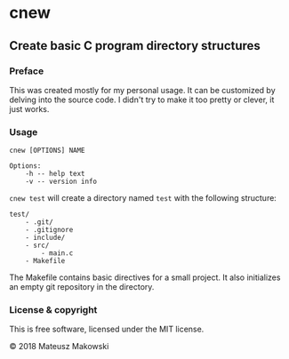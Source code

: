# cnew

## Create basic C program directory structures

### Preface

This was created mostly for my personal usage. It can be customized by delving
into the source code. I didn't try to make it too pretty or clever, it just works.

### Usage

````
cnew [OPTIONS] NAME

Options:
    -h -- help text
    -v -- version info
````

`cnew test` will create a directory named `test` with the following structure:

````
test/ 
    - .git/
    - .gitignore
    - include/
    - src/
        - main.c
    - Makefile
````

The Makefile contains basic directives for a small project.
It also initializes an empty git repository in the directory.

### License & copyright
This is free software, licensed under the MIT license.

&copy; 2018 Mateusz Makowski